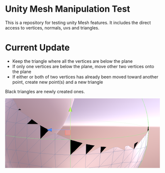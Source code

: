 # Unity Mesh Manipulation Test

This is a repository for testing unity Mesh features. It includes the direct access to vertices, normals, uvs and triangles.

# Current Update

* Keep the triangle where all the vertices are below the plane
* If only one vertices are below the plane, move other two vertices onto the plane
* If either or both of two vertices has already been moved toward another point, create new point(s) and a new triangle

Black triangles are newly created ones.

![adding triangles](documents/addition_b1.png)
